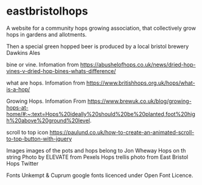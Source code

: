 # eastbristolhops
A website for a community hops growing association, that collectively grow hops in gardens and allotments.

Then a special green hopped beer is produced by a local bristol brewery Dawkins Ales

bine or vine.
Infomation from https://abushelofhops.co.uk/news/dried-hop-vines-v-dried-hop-bines-whats-difference/

what are hops.
Infomation from https://www.britishhops.org.uk/hops/what-is-a-hop/

Growing Hops.
Infomation From https://www.brewuk.co.uk/blog/growing-hops-at-home/#:~:text=Hops%20ideally%20should%20be%20planted,foot%20high%20above%20ground%20level.

scroll to top icon
https://paulund.co.uk/how-to-create-an-animated-scroll-to-top-button-with-jquery

Images 
images of the pots and hops belong to Jon Wheway
Hops on th string Photo by ELEVATE from Pexels
Hops trellis photo from East Bristol Hops Twitter 

Fonts
Unkempt & Cuprum google fonts licenced under Open Font Licence.